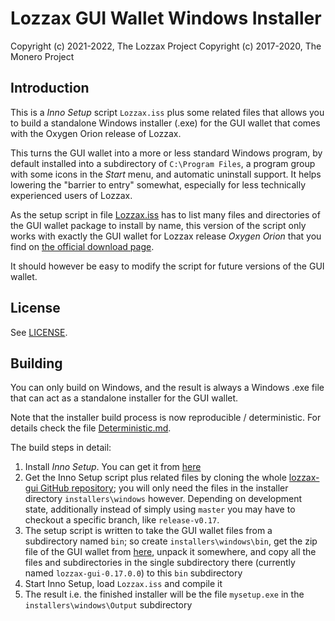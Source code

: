 # Lozzax GUI Wallet Windows Installer #

Copyright (c) 2021-2022, The Lozzax Project
Copyright (c) 2017-2020, The Monero Project

## Introduction ##

This is a *Inno Setup* script `Lozzax.iss` plus some related files
that allows you to build a standalone Windows installer (.exe) for
the GUI wallet that comes with the Oxygen Orion release of Lozzax.

This turns the GUI wallet into a more or less standard Windows program,
by default installed into a subdirectory of `C:\Program Files`, a
program group with some icons in the *Start* menu, and automatic
uninstall support. It helps lowering the "barrier to entry"
somewhat, especially for less technically experienced users of
Lozzax.

As the setup script in file [Lozzax.iss](Lozzax.iss) has to list many
files and directories of the GUI wallet package to install by name,
this version of the script only works with exactly the GUI wallet
for Lozzax release *Oxygen Orion* that you find on
[the official download page](https://docs.lozzax.xyz/downloads/).

It should however be easy to modify the script for future
versions of the GUI wallet.

## License ##

See [LICENSE](LICENSE).

## Building ##

You can only build on Windows, and the result is always a
Windows .exe file that can act as a standalone installer for the
GUI wallet.

Note that the installer build process is now reproducible / deterministic. For details check the file [Deterministic.md](Deterministic.md).

The build steps in detail:

1. Install *Inno Setup*. You can get it from [here](http://www.jrsoftware.org/isdl.php)
2. Get the Inno Setup script plus related files by cloning the whole [lozzax-gui GitHub repository](https://github.com/lozzax-project/lozzax-gui); you will only need the files in the installer directory `installers\windows` however. Depending on development state, additionally instead of simply using `master` you may have to checkout a specific branch, like `release-v0.17`.
3. The setup script is written to take the GUI wallet files from a subdirectory named `bin`; so create `installers\windows\bin`, get the zip file of the GUI wallet from [here](https://docs.lozzax.xyz/downloads/), unpack it somewhere, and copy all the files and subdirectories in the single subdirectory there (currently named `lozzax-gui-0.17.0.0`) to this `bin` subdirectory
4. Start Inno Setup, load `Lozzax.iss` and compile it
5. The result i.e. the finished installer will be the file `mysetup.exe` in the `installers\windows\Output` subdirectory 

